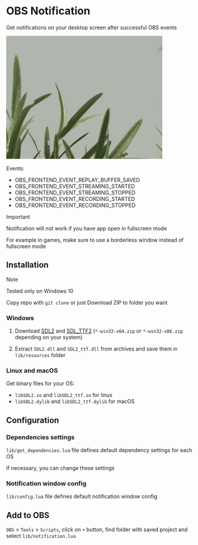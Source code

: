 # OBS Notification

Get notifications on your desktop screen after successful OBS events

![](./assets/notification.gif)

Events:
- OBS_FRONTEND_EVENT_REPLAY_BUFFER_SAVED
- OBS_FRONTEND_EVENT_STREAMING_STARTED
- OBS_FRONTEND_EVENT_STREAMING_STOPPED
- OBS_FRONTEND_EVENT_RECORDING_STARTED
- OBS_FRONTEND_EVENT_RECORDING_STOPPED

> [!IMPORTANT]
> Notification will not work if you have app open in fullscreen mode
>
> For example in games, make sure to use a borderless window instead of fullscreen mode

## Installation

> [!NOTE]
> Tested only on Windows 10

Copy repo with `git clone` or just Download ZIP to folder you want

### Windows

1. Download [SDL2](https://github.com/libsdl-org/SDL/releases/tag/release-2.30.9) and [SDL_TTF2](https://github.com/libsdl-org/SDL_ttf/releases/tag/release-2.22.0)
(`*-win32-x64.zip` or `*-win32-x86.zip` depending on your system)

1. Extract `SDL2.dll` and `SDL2_ttf.dll` from archives and save them in `lib/resources` folder

### Linux and macOS

Get binary files for your OS:

- `libSDL2.so` and `libSDL2_ttf.so` for linux
- `libSDL2.dylib` and `libSDL2_ttf.dylib` for macOS

## Configuration

### Dependencies settings

`lib/get_dependencies.lua` file defines default dependency settings for each OS

If necessary, you can change these settings

### Notification window config

`lib/config.lua` file defines default notification window config

## Add to OBS

`OBS` > `Tools` > `Scripts`, click on `+` button, find folder with saved project and select `lib/notification.lua`

